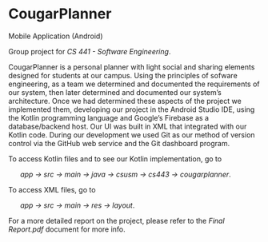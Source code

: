 # CougarPlanner
Mobile Application (Android)

Group project for _CS 441 - Software Engineering_.

CougarPlanner is a personal planner with light social and sharing elements designed for students at our campus. Using the principles of sofware engineering, as a team we determined and documented the requirements of our system, then later determined and documented our system’s architecture. Once we had determined these aspects of the project we implemented them, developing our project in the Android Studio IDE, using the Kotlin programming language and Google’s Firebase as a database/backend host. Our UI was built in XML that integrated with our Kotlin code. During our development we used Git as our method of version control via the GitHub web service and the Git dashboard program. 

To access Kotlin files and to see our Kotlin implementation, go to 

&nbsp;&nbsp;&nbsp;&nbsp;&nbsp;&nbsp;_app -> src -> main -> java -> csusm -> cs443 -> cougarplanner_.

To access XML files, go to 

&nbsp;&nbsp;&nbsp;&nbsp;&nbsp;&nbsp;_app -> src -> main -> res -> layout_.

For a more detailed report on the project, please refer to the _Final Report.pdf_ document for more info.
